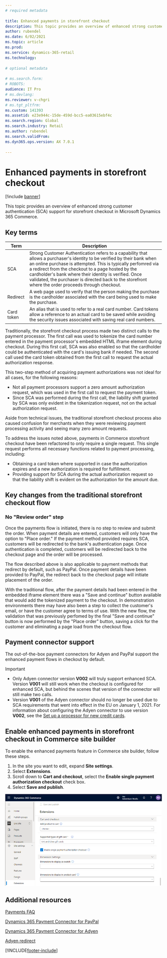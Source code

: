 ```yaml
---
# required metadata

title: Enhanced payments in storefront checkout
description: This topic provides an overview of enhanced strong customer authentication (SCA) support for storefront checkout in Microsoft Dynamics 365 Commerce.
author: rubendel
ms.date: 6/02/2021
ms.topic: article
ms.prod: 
ms.service: dynamics-365-retail
ms.technology: 

# optional metadata

# ms.search.form: 
# ROBOTS: 
audience: IT Pro
# ms.devlang: 
ms.reviewer: v-chgri
# ms.tgt_pltfrm: 
ms.custom: 141393
ms.assetid: e23e944c-15de-459d-bcc5-ea03615ebf4c
ms.search.region: Global
ms.search.industry: Retail
ms.author: rubendel
ms.search.validFrom: 
ms.dyn365.ops.version: AX 7.0.1

---
```


# Enhanced payments in storefront checkout

[!include [banner](../includes/banner.md)]

This topic provides an overview of enhanced strong customer authentication (SCA) support for storefront checkout in Microsoft Dynamics 365 Commerce.

## Key terms

| Term | Description |
|---|---|
| SCA | Strong Customer Authentication refers to a capability that allows a purchaser's identity to be verified by their bank when an online purchase is attempted. This is typically perfomred via a redirect from the checkout to a page hosted by the cardholder's bank where their identity is verified. Once validated, the purchaser is directed back to the storefront where the order proceeds through checkout. |
| Redirect | A web page used to verify that the person making the purchase is the cardholder associated with the card being used to make the purchase.
| Card token | An alias that is used to refer to a real card number. Card tokens allow a reference to an actual card to be saved while avoiding the security issues associated with saving real card numbers. | 

Traditionally, the storefront checkout process made two distinct calls to the payment processor. The first call was used to tokenize the card number entered in the payment processor's embedded HTML iframe element during checkout. During this first call, SCA was also enabled so that the cardholder could be authenticated with the card's issuing bank if needed. The second call used the card token obtained from the first call to request the actual authorization response. 

This two-step method of acquiring payment authorizations was not ideal for all cases, for the following reasons: 

- Not all payment processors support a zero amount authorization request, which was used in the first call to request the payment token. 
- Since SCA was performed during the first call, the liability shift granted by SCA was only evident in the tokenization request, not on the actual authorization request. 

Aside from technical issues, the traditional storefront checkout process also caused confusion for merchants when they were reviewing payment processing activity and seeing many zero amount requests. 

To address the issues noted above, payments in Commerce storefront checkout have been refactored to only require a single request. This single request performs all necessary functions related to payment processing, including:

- Obtaining a card token where supported in case the authorization expires and a new authorization is required for fulfillment. 
- Providing support for SCA during the actual authorization request so that the liability shift is evident on the authorization for the amount due.

## Key changes from the traditional storefront checkout flow

### No "Review order" step

Once the payments flow is initiated, there is no step to review and submit the order. When payment details are entered, customers will only have the option to "Place order." If the payment method provided requires SCA, customers will be redirected to the bank's authentication page. Once authentication is completed, customers will be redirected back to the checkout page and the order will be processed. 

The flow described above is also applicable to payment methods that redirect by default, such as PayPal. Once payment details have been provided to PayPal, the redirect back to the checkout page will initiate placement of the order. 

With the traditional flow, after the payment details had been entered in the embedded iframe element there was a "Save and continue" button available that would add the tokenized payment to the checkout. In demonstration environments there may have also been a step to collect the customer's email, or have the customer agree to terms of use. With the new flow, the validation that was previously perfomed by the final "Save and continue" button is now performed by the "Place order" button, saving a click for the customer and eliminating a page load from the checkout flow. 

## Payment connector support

The out-of-the-box payment connectors for Adyen and PayPal support the enhanced payment flows in checkout by default. 

> [!IMPORTANT]
> - Only Adyen connector version **V002** will truly support enhanced SCA. Version **V001** will still work when the checkout is configured for enhanced SCA, but behind the scenes that version of the connector will still make two calls. 
> - Version **V001** of the Adyen connector should no longer be used due to SCA requirements that went into effect in the EU on January 1, 2021. For information about configuring the Adyen connector to use version **V002**, see the [Set up a processor for new credit cards](adyen-connector?tabs=8-1-3#set-up-a-processor-for-new-credit-cards).

## Enable enhanced payments in storefront checkout in Commerce site builder

To enable the enhanced payments feature in Commerce site builder, follow these steps.

1. In the site you want to edit, expand **Site settings**.
2. Select **Extensions**. 
3. Scroll down to **Cart and checkout**, select the **Enable single payment authorization checkout** check box.
4. Select **Save and publish**. 

![Enabling](media/rfac.png)

## Additional resources

[Payments FAQ](dev-itpro/payments-retail.md)

[Dynamics 365 Payment Connector for PayPal](paypal.md)

[Dynamics 365 Payment Connector for Adyen](adyen-connector.md)

[Adyen redirect](adyen_redirect.md)


[!INCLUDE[footer-include](../includes/footer-banner.md)]
